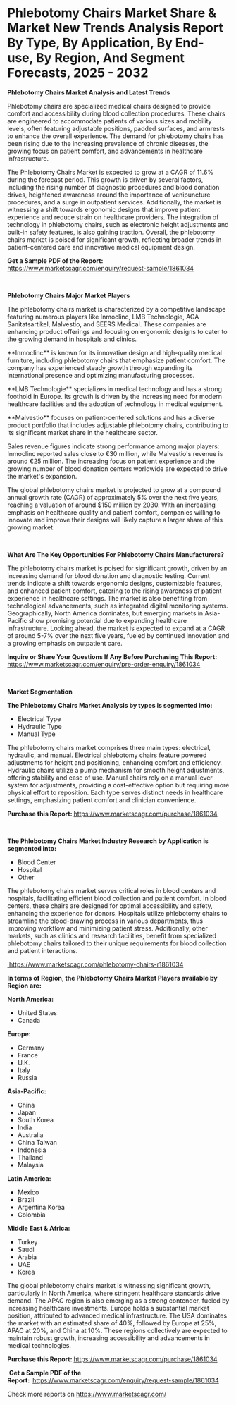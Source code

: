 <p><h1>Phlebotomy Chairs Market Share & Market New Trends Analysis Report By Type, By Application, By End-use, By Region, And Segment Forecasts, 2025 - 2032</h1></p><p><strong>Phlebotomy Chairs Market Analysis and Latest Trends</strong></p>
<p><p>Phlebotomy chairs are specialized medical chairs designed to provide comfort and accessibility during blood collection procedures. These chairs are engineered to accommodate patients of various sizes and mobility levels, often featuring adjustable positions, padded surfaces, and armrests to enhance the overall experience. The demand for phlebotomy chairs has been rising due to the increasing prevalence of chronic diseases, the growing focus on patient comfort, and advancements in healthcare infrastructure.</p><p>The Phlebotomy Chairs Market is expected to grow at a CAGR of 11.6% during the forecast period. This growth is driven by several factors, including the rising number of diagnostic procedures and blood donation drives, heightened awareness around the importance of venipuncture procedures, and a surge in outpatient services. Additionally, the market is witnessing a shift towards ergonomic designs that improve patient experience and reduce strain on healthcare providers. The integration of technology in phlebotomy chairs, such as electronic height adjustments and built-in safety features, is also gaining traction. Overall, the phlebotomy chairs market is poised for significant growth, reflecting broader trends in patient-centered care and innovative medical equipment design.</p></p>
<p><strong>Get a Sample PDF of the Report:&nbsp;</strong> <a href="https://www.marketscagr.com/enquiry/request-sample/1861034?utm_campaign=2936&utm_medium=2&utm_source=Github&utm_content=ia&utm_term=04032025&utm_id=phlebotomy-chairs">https://www.marketscagr.com/enquiry/request-sample/1861034</a></p>
<p>&nbsp;</p>
<p><strong>Phlebotomy Chairs Major Market Players</strong></p>
<p><p>The phlebotomy chairs market is characterized by a competitive landscape featuring numerous players like Inmoclinc, LMB Technologie, AGA Sanitatsartikel, Malvestio, and SEERS Medical. These companies are enhancing product offerings and focusing on ergonomic designs to cater to the growing demand in hospitals and clinics.</p><p>**Inmoclinc** is known for its innovative design and high-quality medical furniture, including phlebotomy chairs that emphasize patient comfort. The company has experienced steady growth through expanding its international presence and optimizing manufacturing processes. </p><p>**LMB Technologie** specializes in medical technology and has a strong foothold in Europe. Its growth is driven by the increasing need for modern healthcare facilities and the adoption of technology in medical equipment.</p><p>**Malvestio** focuses on patient-centered solutions and has a diverse product portfolio that includes adjustable phlebotomy chairs, contributing to its significant market share in the healthcare sector.</p><p>Sales revenue figures indicate strong performance among major players: Inmoclinc reported sales close to €30 million, while Malvestio's revenue is around €25 million. The increasing focus on patient experience and the growing number of blood donation centers worldwide are expected to drive the market's expansion.</p><p>The global phlebotomy chairs market is projected to grow at a compound annual growth rate (CAGR) of approximately 5% over the next five years, reaching a valuation of around $150 million by 2030. With an increasing emphasis on healthcare quality and patient comfort, companies willing to innovate and improve their designs will likely capture a larger share of this growing market.</p></p>
<p>&nbsp;</p>
<p><strong>What Are The Key Opportunities For Phlebotomy Chairs Manufacturers?</strong></p>
<p><p>The phlebotomy chairs market is poised for significant growth, driven by an increasing demand for blood donation and diagnostic testing. Current trends indicate a shift towards ergonomic designs, customizable features, and enhanced patient comfort, catering to the rising awareness of patient experience in healthcare settings. The market is also benefiting from technological advancements, such as integrated digital monitoring systems. Geographically, North America dominates, but emerging markets in Asia-Pacific show promising potential due to expanding healthcare infrastructure. Looking ahead, the market is expected to expand at a CAGR of around 5-7% over the next five years, fueled by continued innovation and a growing emphasis on outpatient care.</p></p>
<p><strong>Inquire or Share Your Questions If Any Before Purchasing This Report:</strong> <a href="https://www.marketscagr.com/enquiry/pre-order-enquiry/1861034?utm_campaign=2936&utm_medium=2&utm_source=Github&utm_content=ia&utm_term=04032025&utm_id=phlebotomy-chairs">https://www.marketscagr.com/enquiry/pre-order-enquiry/1861034</a></p>
<p>&nbsp;</p>
<p><strong>Market Segmentation</strong></p>
<p><strong>The Phlebotomy Chairs Market Analysis by types is segmented into:</strong></p>
<p><ul><li>Electrical Type</li><li>Hydraulic Type</li><li>Manual Type</li></ul></p>
<p><p>The phlebotomy chairs market comprises three main types: electrical, hydraulic, and manual. Electrical phlebotomy chairs feature powered adjustments for height and positioning, enhancing comfort and efficiency. Hydraulic chairs utilize a pump mechanism for smooth height adjustments, offering stability and ease of use. Manual chairs rely on a manual lever system for adjustments, providing a cost-effective option but requiring more physical effort to reposition. Each type serves distinct needs in healthcare settings, emphasizing patient comfort and clinician convenience.</p></p>
<p><strong>Purchase this Report:&nbsp;</strong><a href="https://www.marketscagr.com/purchase/1861034?utm_campaign=2936&utm_medium=2&utm_source=Github&utm_content=ia&utm_term=04032025&utm_id=phlebotomy-chairs">https://www.marketscagr.com/purchase/1861034</a></p>
<p>&nbsp;</p>
<p><strong>The Phlebotomy Chairs Market Industry Research by Application is segmented into:</strong></p>
<p><ul><li>Blood Center</li><li>Hospital</li><li>Other</li></ul></p>
<p><p>The phlebotomy chairs market serves critical roles in blood centers and hospitals, facilitating efficient blood collection and patient comfort. In blood centers, these chairs are designed for optimal accessibility and safety, enhancing the experience for donors. Hospitals utilize phlebotomy chairs to streamline the blood-drawing process in various departments, thus improving workflow and minimizing patient stress. Additionally, other markets, such as clinics and research facilities, benefit from specialized phlebotomy chairs tailored to their unique requirements for blood collection and patient interactions.</p></p>
<p><a href="https://www.marketscagr.com/phlebotomy-chairs-r1861034?utm_campaign=2936&utm_medium=2&utm_source=Github&utm_content=ia&utm_term=04032025&utm_id=phlebotomy-chairs">&nbsp;https://www.marketscagr.com/phlebotomy-chairs-r1861034</a></p>
<p><strong>In terms of Region, the Phlebotomy Chairs Market Players available by Region are:</strong></p>
<p>
    <p> <strong> North America: </strong>
        <ul>
            <li>United States</li>
            <li>Canada</li>
        </ul>
        </p> 
    <p> <strong> Europe: </strong>
        <ul>
            <li>Germany</li>
            <li>France</li>
            <li>U.K.</li>
            <li>Italy</li>
            <li>Russia</li>
        </ul>
        </p> 
    <p> <strong> Asia-Pacific: </strong>
        <ul>
            <li>China</li>
            <li>Japan</li>
            <li>South Korea</li>
            <li>India</li>
            <li>Australia</li>
            <li>China Taiwan</li>
            <li>Indonesia</li>
            <li>Thailand</li>
            <li>Malaysia</li>
        </ul>
        </p> 
    <p> <strong> Latin America: </strong>
        <ul>
            <li>Mexico</li>
            <li>Brazil</li>
            <li>Argentina Korea</li>
            <li>Colombia</li>
        </ul>
        </p> 
    <p> <strong> Middle East & Africa: </strong>
        <ul>
            <li>Turkey</li>
            <li>Saudi</li>
            <li>Arabia</li>
            <li>UAE</li>
            <li>Korea</li>
        </ul>
    </p>
    </p>
<p><p>The global phlebotomy chairs market is witnessing significant growth, particularly in North America, where stringent healthcare standards drive demand. The APAC region is also emerging as a strong contender, fueled by increasing healthcare investments. Europe holds a substantial market position, attributed to advanced medical infrastructure. The USA dominates the market with an estimated share of 40%, followed by Europe at 25%, APAC at 20%, and China at 10%. These regions collectively are expected to maintain robust growth, increasing accessibility and advancements in medical technologies.</p></p>
<p><strong>Purchase this Report: </strong><a href="https://www.marketscagr.com/purchase/1861034?utm_campaign=2936&utm_medium=2&utm_source=Github&utm_content=ia&utm_term=04032025&utm_id=phlebotomy-chairs">https://www.marketscagr.com/purchase/1861034</a></p>
<p>&nbsp;<strong>Get a Sample PDF of the Report:&nbsp;&nbsp;</strong><a href="https://www.marketscagr.com/enquiry/request-sample/1861034?utm_campaign=2936&utm_medium=2&utm_source=Github&utm_content=ia&utm_term=04032025&utm_id=phlebotomy-chairs">https://www.marketscagr.com/enquiry/request-sample/1861034</a></p>
<p><strong></strong></p>
<p>Check more reports on <a href="https://www.marketscagr.com/?utm_campaign=2936&utm_medium=2&utm_source=Github&utm_content=ia&utm_term=04032025&utm_id=phlebotomy-chairs">https://www.marketscagr.com/</a></p>